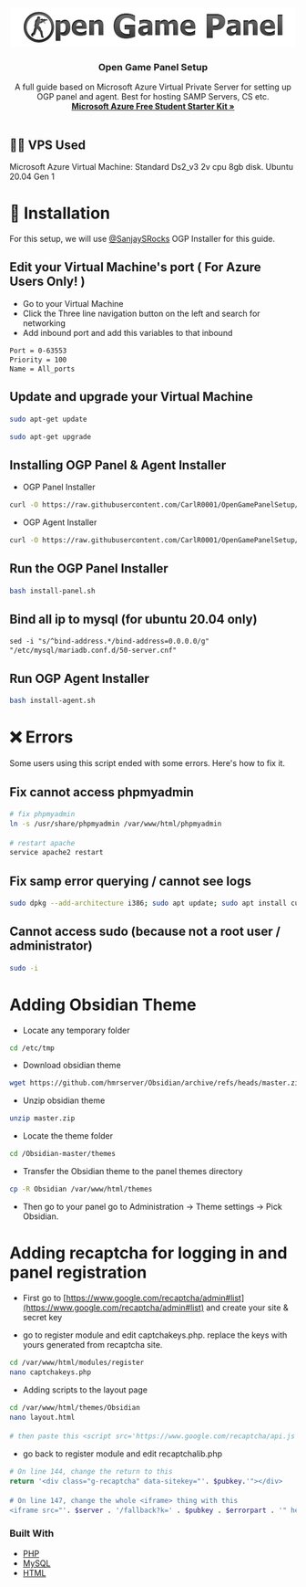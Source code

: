 <!-- PROJECT LOGO -->
<br />
<div align="center">
  <a href="https://github.com/CarlR0001/OpenGamePanelSetup">
    <img src="images/logo.png" alt="Logo">
  </a>

  <h3 align="center">Open Game Panel Setup</h3>

  <p align="center">
    A full guide based on Microsoft Azure Virtual Private Server for setting up OGP panel and agent. Best for hosting SAMP Servers, CS etc.
    <br />
    <a href="https://azure.microsoft.com/en-us/free/students/"><strong>Microsoft Azure Free Student Starter Kit »</strong></a>
    <br />
    <br />
  </p>
</div>

## 👨‍💻 VPS Used
Microsoft Azure Virtual Machine: Standard Ds2_v3 2v cpu 8gb disk. Ubuntu 20.04 Gen 1

# 📂 Installation
For this setup, we will use [@SanjaySRocks](https://github.com/SanjaySRocks) OGP Installer for this guide.

## Edit your Virtual Machine's port ( For Azure Users Only! )
* Go to your Virtual Machine
* Click the Three line navigation button on the left and search for networking
* Add inbound port and add this variables to that inbound

```
Port = 0-63553
Priority = 100
Name = All_ports
```

## Update and upgrade your Virtual Machine
```bash
sudo apt-get update
```
```bash
sudo apt-get upgrade
```

## Installing OGP Panel & Agent Installer
* OGP Panel Installer
```bash
curl -O https://raw.githubusercontent.com/CarlR0001/OpenGamePanelSetup/main/install-panel.sh
```

* OGP Agent Installer
```bash
curl -O https://raw.githubusercontent.com/CarlR0001/OpenGamePanelSetup/main/install-agent.sh
```

## Run the OGP Panel Installer
```bash
bash install-panel.sh
```

## Bind all ip to mysql (for ubuntu 20.04 only)
```
sed -i "s/^bind-address.*/bind-address=0.0.0.0/g" "/etc/mysql/mariadb.conf.d/50-server.cnf"
```

## Run OGP Agent Installer
```bash
bash install-agent.sh
```

# ❌ Errors
Some users using this script ended with some errors. Here's how to fix it.

## Fix cannot access phpmyadmin
```bash
# fix phpmyadmin
ln -s /usr/share/phpmyadmin /var/www/html/phpmyadmin

# restart apache
service apache2 restart
```

## Fix samp error querying / cannot see logs
```bash
sudo dpkg --add-architecture i386; sudo apt update; sudo apt install curl wget file tar bzip2 gzip unzip bsdmainutils python util-linux ca-certificates binutils bc jq tmux netcat lib32gcc1 lib32stdc++6
```

## Cannot access sudo (because not a root user / administrator)
```bash
sudo -i
```

# Adding Obsidian Theme
* Locate any temporary folder
```bash
cd /etc/tmp
```

* Download obsidian theme
```bash
wget https://github.com/hmrserver/Obsidian/archive/refs/heads/master.zip
```

* Unzip obsidian theme
```bash
unzip master.zip
```

* Locate the theme folder
```bash
cd /Obsidian-master/themes
```

* Transfer the Obsidian theme to the panel themes directory
```bash
cp -R Obsidian /var/www/html/themes
```
* Then go to your panel go to Administration -> Theme settings -> Pick Obsidian.

# Adding recaptcha for logging in and panel registration
* First go to [https://www.google.com/recaptcha/admin#list](https://www.google.com/recaptcha/admin#list) and create your site & secret key

* go to register module and edit captchakeys.php. replace the keys with yours generated from recaptcha site.
```bash
cd /var/www/html/modules/register
nano captchakeys.php
```

*  Adding scripts to the layout page
```bash
cd /var/www/html/themes/Obsidian
nano layout.html

# then paste this <script src='https://www.google.com/recaptcha/api.js'></script>
```

* go back to register module and edit recaptchalib.php
```bash
# On line 144, change the return to this
return '<div class="g-recaptcha" data-sitekey="'. $pubkey.'"></div>

# On line 147, change the whole <iframe> thing with this
<iframe src="'. $server . '/fallback?k=' . $pubkey . $errorpart . '" height="300" width="500" frameborder="0"></iframe>
```

### Built With

* [PHP](https://example.com/)
* [MySQL](https://example.com/)
* [HTML](https://example.com/)
